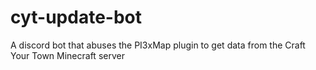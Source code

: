 # cyt-update-bot
A discord bot that abuses the PI3xMap plugin to get data from   the Craft Your Town Minecraft server
